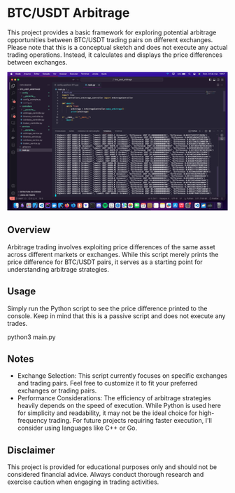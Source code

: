 # BTC/USDT Arbitrage

This project provides a basic framework for exploring potential arbitrage opportunities between BTC/USDT trading pairs on different exchanges. Please note that this is a conceptual sketch and does not execute any actual trading operations. Instead, it calculates and displays the price differences between exchanges.

![screenshot](screenshot.png)

## Overview

Arbitrage trading involves exploiting price differences of the same asset across different markets or exchanges. While this script merely prints the price difference for BTC/USDT pairs, it serves as a starting point for understanding arbitrage strategies.

## Usage

Simply run the Python script to see the price difference printed to the console. Keep in mind that this is a passive script and does not execute any trades.

python3 main.py

## Notes

* Exchange Selection: This script currently focuses on specific exchanges and trading pairs. Feel free to customize it to fit your preferred exchanges or trading pairs.
* Performance Considerations: The efficiency of arbitrage strategies heavily depends on the speed of execution. While Python is used here for simplicity and readability, it may not be the ideal choice for high-frequency trading. For future projects requiring faster execution, I'll consider using languages like C++ or Go.

## Disclaimer

This project is provided for educational purposes only and should not be considered financial advice. Always conduct thorough research and exercise caution when engaging in trading activities.
